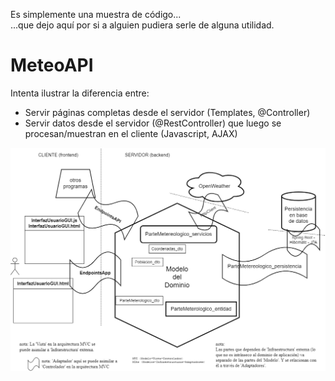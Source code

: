 
Es simplemente una muestra de código...\
...que dejo aquí por si a alguien pudiera serle de alguna utilidad.

# MeteoAPI

Intenta ilustrar la diferencia entre:
- Servir páginas completas desde el servidor (Templates, @Controller)
- Servir datos desde el servidor (@RestController) que luego se procesan/muestran en el cliente (Javascript, AJAX)

[![Esquema general de la arquitectura interna de MeteoAPI](/MeteoAPI/meteo_api/documentacion/Esquema_general_de_la_arquitectura_interna.drawio.png)](https://github.com/JuanMuruaOlalde/Programacion-Java/blob/main/MeteoAPI/meteo_api/documentacion/Esquema_general_de_la_arquitectura_interna.drawio.png)


